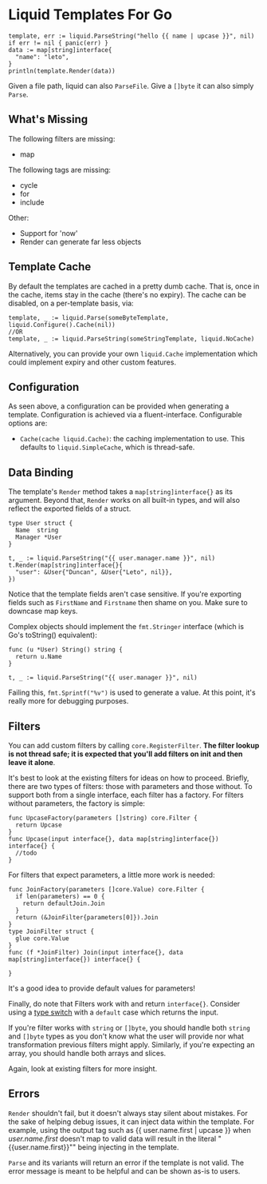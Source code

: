 # Liquid Templates For Go

    template, err := liquid.ParseString("hello {{ name | upcase }}", nil)
    if err != nil { panic(err) }
    data := map[string]interface{
      "name": "leto",
    }
    println(template.Render(data))

Given a file path, liquid can also `ParseFile`. Give a `[]byte` it can also simply `Parse`.

## What's Missing
The following filters are missing:

- map

The following tags are missing:

- cycle
- for
- include

Other:

- Support for 'now'
- Render can generate far less objects

## Template Cache
By default the templates are cached in a pretty dumb cache. That is, once in the cache, items stay in the cache (there's no expiry). The cache can be disabled, on a per-template basis, via:

    template, _ := liquid.Parse(someByteTemplate, liquid.Configure().Cache(nil))
    //OR
    template, _ := liquid.ParseString(someStringTemplate, liquid.NoCache)

Alternatively, you can provide your own `liquid.Cache` implementation which
could implement expiry and other custom features.

## Configuration
As seen above, a configuration can be provided when generating a template. Configuration is achieved via a fluent-interface. Configurable options are:

- `Cache(cache liquid.Cache)`: the caching implementation to use. This defaults to `liquid.SimpleCache`, which is thread-safe.

## Data Binding
The template's `Render` method takes a `map[string]interface{}` as its argument. Beyond that, `Render` works on all built-in types, and will also reflect the exported fields of a struct.

    type User struct {
      Name  string
      Manager *User
    }

    t, _ := liquid.ParseString("{{ user.manager.name }}", nil)
    t.Render(map[string]interface{}{
      "user": &User{"Duncan", &User{"Leto", nil}},
    })

Notice that the template fields aren't case sensitive. If you're exporting fields such as `FirstName` and `Firstname` then shame on you. Make sure to downcase map keys.

Complex objects should implement the `fmt.Stringer` interface (which is Go's toString() equivalent):

    func (u *User) String() string {
      return u.Name
    }

    t, _ := liquid.ParseString("{{ user.manager }}", nil)

Failing this, `fmt.Sprintf("%v")` is used to generate a value. At this point, it's really more for debugging purposes.


## Filters
You can add custom filters by calling `core.RegisterFilter`. **The filter lookup is not thread safe; it is expected that you'll add filters on init and then leave it alone**.

It's best to look at the existing filters for ideas on how to proceed. Briefly, there are two types of filters: those with parameters and those without. To support both from a single interface, each filter has a factory. For filters without parameters, the factory is simple:

    func UpcaseFactory(parameters []string) core.Filter {
      return Upcase
    }
    func Upcase(input interface{}, data map[string]interface{}) interface{} {
      //todo
    }

For filters that expect parameters, a little more work is needed:

    func JoinFactory(parameters []core.Value) core.Filter {
      if len(parameters) == 0 {
        return defaultJoin.Join
      }
      return (&JoinFilter{parameters[0]}).Join
    }
    type JoinFilter struct {
      glue core.Value
    }
    func (f *JoinFilter) Join(input interface{}, data map[string]interface{}) interface{} {

    }

It's a good idea to provide default values for parameters!

Finally, do note that Filters work with and return `interface{}`. Consider using a [type switch](http://golang.org/doc/effective_go.html#type_switch) with a `default` case which returns the input.

If you're filter works with `string` or `[]byte`, you should handle both `string` and `[]byte` types as you don't know what the user will provide nor what transformation previous filters might apply. Similarly, if you're expecting an array, you should handle both arrays and slices.

Again, look at existing filters for more insight.

## Errors
`Render` shouldn't fail, but it doesn't always stay silent about mistakes. For the sake of helping debug issues, it can inject data within the template. For example, using the output tag such as {{ user.name.first | upcase }} when *user.name.first* doesn't map to valid data will result in the literal "{{user.name.first}}"" being injecting in the template.

`Parse` and its variants will return an error if the template is not valid. The error message is meant to be helpful and can be shown as-is to users.
